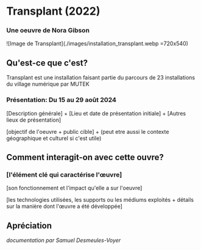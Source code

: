 # Transplant (2022)
### Une oeuvre de Nora Gibson

![Image de Transplant](./images/installation_transplant.webp =720x540)

## Qu'est-ce que c'est?
Transplant est une installation faisant partie du parcours de 23 installations du village numérique par MUTEK

### Présentation: Du 15 au 29 août 2024



[Description générale] + [Lieu et date de présentation initiale] + [Autres lieux de présentation]

[objectif de l'oeuvre + public cible] + (peut etre aussi le contexte géographique et culturel si c'est utile)


## Comment interagit-on avec cette ouvre?

### [l'élément clé qui caractérise l'œuvre]

[son fonctionnement et l'impact qu'elle a sur l'oeuvre]

[les technologies utilisées, les supports ou les médiums exploités + détails sur la manière dont l'œuvre a été développée]


## Apréciation


*documentation par Samuel Desmeules-Voyer*

